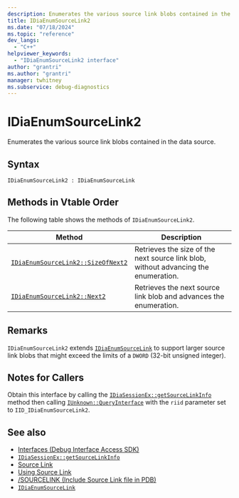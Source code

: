```yaml
---
description: Enumerates the various source link blobs contained in the data source. Extends IDiaEnumSourceLink.
title: IDiaEnumSourceLink2
ms.date: "07/18/2024"
ms.topic: "reference"
dev_langs:
  - "C++"
helpviewer_keywords:
  - "IDiaEnumSourceLink2 interface"
author: "grantri"
ms.author: "grantri"
manager: twhitney
ms.subservice: debug-diagnostics
---
```


# IDiaEnumSourceLink2

Enumerates the various source link blobs contained in the data source.

## Syntax

`IDiaEnumSourceLink2 : IDiaEnumSourceLink`

## Methods in Vtable Order

The following table shows the methods of `IDiaEnumSourceLink2`.

|Method|Description|
|------------|-----------------|
|[`IDiaEnumSourceLink2::SizeOfNext2`](../../debugger/debug-interface-access/idiaenumsourcelink2-sizeofnext2.md)|Retrieves the size of the next source link blob, without advancing the enumeration.|
|[`IDiaEnumSourceLink2::Next2`](../../debugger/debug-interface-access/idiaenumsourcelink2-next2.md)|Retrieves the next source link blob and advances the enumeration.|

## Remarks

`IDiaEnumSourceLink2` extends [`IDiaEnumSourceLink`](../../debugger/debug-interface-access/idiaenumsourcelink.md) to support larger source link blobs that might exceed the limits of a `DWORD` (32-bit unsigned integer).

## Notes for Callers

Obtain this interface by calling the [`IDiaSessionEx::getSourceLinkInfo`](../../debugger/debug-interface-access/idiasessionex-getsourcelinkinfo.md) method then calling [`IUnknown::QueryInterface`](/windows/win32/api/unknwn/nf-unknwn-iunknown-queryinterface(refiid_void)) with the `riid` parameter set to `IID_IDiaEnumSourceLink2`.

## See also

- [Interfaces (Debug Interface Access SDK)](../../debugger/debug-interface-access/interfaces-debug-interface-access-sdk.md)
- [`IDiaSessionEx::getSourceLinkInfo`](../../debugger/debug-interface-access/idiasessionex-getsourcelinkinfo.md)
- [Source Link](https://github.com/dotnet/designs/blob/main/accepted/2020/diagnostics/source-link.md)
- [Using Source Link](https://github.com/dotnet/sourcelink#using-source-link-in-c-projects)
- [/SOURCELINK (Include Source Link file in PDB)](/cpp/build/reference/sourcelink)
- [`IDiaEnumSourceLink`](../../debugger/debug-interface-access/idiaenumsourcelink.md)
